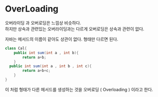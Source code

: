 # OverLoading

오버라이딩 과 오버로딩은 느낌상 비슷하다.  
하지만 상속과 관련있는 오버라이딩과는 다르게 오버로딩은 상속과 관련이 없다.  

자바는 메서드의 이름이 같아도 상관이 없다. 형태만 다르면 된다. 

```java
class Cal{
	public int sum(int a , int b){
		return a+b;
	}
  public int sum(int a , int b , int c){
		return a+b+c;
	}
}
```

이 처럼 형태가 다른 메서드를 생성하는 것을 오버로딩 ( Overloading ) 이라고 한다.

